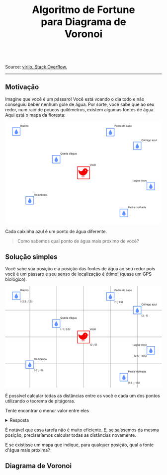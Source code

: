 <div style="
    background-image: url('imagens/voronoi-diagram.png');
    background-size: cover;
    filter: brightness(1.5);
    width:100%;">
    <p style="
    color:black;
    font-weight: bold;
    font-size: 32px;
    margin-block: auto;
    text-align: center;
    padding:2em;
    ">Algoritmo de Fortune para Diagrama de Voronoi</p></div>

Source: [virilo, Stack Overflow.](https://stackoverflow.com/questions/53696900/render-voronoi-diagram-to-numpy-array)

---

## Motivação

Imagine que você é um pássaro!
Você está voando o dia todo e não conseguiu beber nenhum gole de água. Por sorte, você sabe que ao seu redor, num raio de poucos quilômetros, existem algumas fontes de água. Aqui está o mapa da floresta:

![Mapa da floresta](imagens/mapa1.jpg)

Cada caixinha azul é um ponto de água diferente.

> Como sabemos qual ponto de água mais próximo de você?

## Solução simples
Você sabe sua posição e a posição das fontes de água ao seu redor pois você é um pássaro e seu senso de localização é ótimo! (quase um GPS biológico).

![Mapa da florestacom coordenadas](imagens/mapa2.jpg)

É possível calcular todas as distâncias entre os você e cada um dos pontos utilizando o teorema de pitágoras.

Tente encontrar o menor valor entre eles
<details>
<summary>
Resposta
</summary>
<table>
<tr>
<th>Lugar</th>
<th>Distância</th>
</tr>

<tr>
<td>Queda d'água</td>
<td>1.12 km</td>
</tr>

<tr>
<td>Riacho</td>
<td>2.92 km</td>
</tr>

<tr>
<td>Pedra do sapo</td>
<td>1.80 km</td>
</tr>

<tr>
<td>Córrego azul</td>
<td>2.24 km</td>
</tr>

<tr>
<td>Rio Branco</td>
<td>2.24 km</td>
</tr>

<tr>
<td>Pedra molhada</td>
<td>2.12 km</td>
</tr>

<tr>
<td>Lagoa doce</td>
<td>2.55 km</td>
</tr>
</table>

<p>O ponto d'água mais próximo seria a <b>Queda d'água</b> com <b>1.12km</b> de distância</p>
</details>



<!-- |Lugar        | Distância |
| ----------- | --------- |
|Queda d'água | 1.12 km   |
|Riacho       | 2.92 km   |
|Pedra do sapo| 1.80 km   |
|Córrego azul | 2.24 km   |
|Rio Branco   | 2.24 km   |
|Pedra molhada| 2.12 km   |
|Lagoa doce   | 2.55 km   | -->

É notável que essa tarefa não é muito eficiente. E, se saíssemos da mesma posição, precisaríamos calcular todas as distâncias novamente.

E se existisse um mapa que indique, para qualquer posição, qual a fonte d'água mais próxima?

## Diagrama de Voronoi